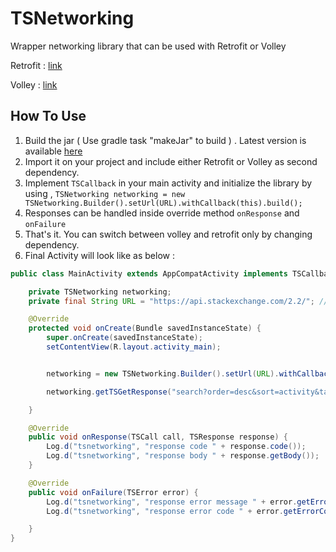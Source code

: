 TSNetworking
========

Wrapper networking library that can be used with Retrofit or Volley

Retrofit : [link][1]

Volley : [link][2]


How To Use
--------

1. Build the jar ( Use gradle task "makeJar" to build ) . Latest version is available [here][3]
2. Import it on your project and include either Retrofit or Volley as second dependency.
3. Implement ```TSCallback``` in your main activity and initialize the library by using , ```TSNetworking networking = new TSNetworking.Builder().setUrl(URL).withCallback(this).build();```
4. Responses can be handled inside override method ```onResponse``` and ```onFailure```
5. That's it. You can switch between volley and retrofit only by changing dependency.
6. Final Activity will look like as below :


```java
public class MainActivity extends AppCompatActivity implements TSCallback {

    private TSNetworking networking;
    private final String URL = "https://api.stackexchange.com/2.2/"; //primary url

    @Override
    protected void onCreate(Bundle savedInstanceState) {
        super.onCreate(savedInstanceState);
        setContentView(R.layout.activity_main);


        networking = new TSNetworking.Builder().setUrl(URL).withCallback(this).build();

        networking.getTSGetResponse("search?order=desc&sort=activity&tagged=android&site=stackoverflow");//get response

    }

    @Override
    public void onResponse(TSCall call, TSResponse response) {
        Log.d("tsnetworking", "response code " + response.code());
        Log.d("tsnetworking", "response body " + response.getBody());
    }

    @Override
    public void onFailure(TSError error) {
        Log.d("tsnetworking", "response error message " + error.getErrorMsg());
        Log.d("tsnetworking", "response error code " + error.getErrorCode());

    }
}
```



 [1]: https://github.com/square/retrofit
 [2]: https://android.googlesource.com/platform/frameworks/volley/
[3]: https://github.com/nandankd/TSNetworking/tree/master/tsnetworking/release